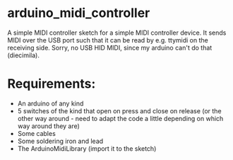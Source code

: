 # arduino_midi_controller

A simple MIDI controller sketch for a simple MIDI controller device. It sends MIDI over the USB port such that it can be read by e.g. ttymidi on the receiving side. Sorry, no USB HID MIDI, since my arduino can't do that (diecimila).

# Requirements:

* An arduino of any kind
* 5 switches of the kind that open on press and close on release (or the other way around - need to adapt the code a little depending on which way around they are)
* Some cables
* Some soldering iron and lead
* The ArduinoMidiLibrary (import it to the sketch)

